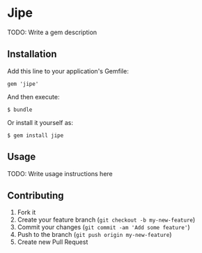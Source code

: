 # Jipe

TODO: Write a gem description

## Installation

Add this line to your application's Gemfile:

    gem 'jipe'

And then execute:

    $ bundle

Or install it yourself as:

    $ gem install jipe

## Usage

TODO: Write usage instructions here

## Contributing

1. Fork it
2. Create your feature branch (`git checkout -b my-new-feature`)
3. Commit your changes (`git commit -am 'Add some feature'`)
4. Push to the branch (`git push origin my-new-feature`)
5. Create new Pull Request
